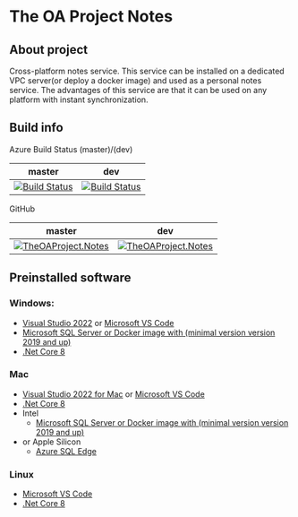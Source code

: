 # The OA Project Notes



## About project

Сross-platform notes service. This service can be installed on a dedicated VPC server(or deploy a docker image) and used as a personal notes service. The advantages of this service are that it can be used on any platform with instant synchronization.

## Build info
Azure Build Status (master)/(dev)

| master   |  dev   |
|----------|-------------|
| [![Build Status](https://dev.azure.com/o2bionics-products/TheOAProject/_apis/build/status%2FTheOAProject.Notes?branchName=master)](https://dev.azure.com/o2bionics-products/TheOAProject/_build/latest?definitionId=65&branchName=master) | [![Build Status](https://dev.azure.com/o2bionics-products/TheOAProject/_apis/build/status%2FTheOAProject.Notes?branchName=dev)](https://dev.azure.com/o2bionics-products/TheOAProject/_build/latest?definitionId=65&branchName=dev) |

GitHub

| master   |  dev   |
|----------|-------------|
| [![TheOAProject.Notes](https://github.com/TheOAProject/TheOAProject.Notes/actions/workflows/github-ci.yml/badge.svg?branch=master)](https://github.com/TheOAProject/TheOAProject.Notes/actions/workflows/github-ci.yml) | [![TheOAProject.Notes](https://github.com/TheOAProject/TheOAProject.Notes/actions/workflows/github-ci.yml/badge.svg?branch=dev)](https://github.com/TheOAProject/TheOAProject.Notes/actions/workflows/github-ci.yml) |


## **Preinstalled software**
### Windows:
- [Visual Studio 2022](https://visualstudio.microsoft.com/downloads/) or [Microsoft VS Code](https://visualstudio.microsoft.com/downloads/)
- [Microsoft SQL Server or Docker image with (minimal version version 2019 and up)](https://www.microsoft.com/en-us/sql-server/sql-server-downloads) 
- [.Net Core 8](https://dotnet.microsoft.com/en-us/download/dotnet/8.0)

### Mac
- [Visual Studio 2022 for Mac](https://visualstudio.microsoft.com/thank-you-downloading-visual-studio-mac/?sku=communitymac&rel=17) or [Microsoft VS Code](https://visualstudio.microsoft.com/downloads/)
- [.Net Core 8](https://dotnet.microsoft.com/en-us/download/dotnet/8.0)
- Intel
    - [Microsoft SQL Server or Docker image with (minimal version version 2019 and up)](https://www.microsoft.com/en-us/sql-server/sql-server-downloads) 
- or Apple Silicon
    - [Azure SQL Edge](https://learn.microsoft.com/en-us/azure/azure-sql-edge/disconnected-deployment)

### Linux
- [Microsoft VS Code](https://visualstudio.microsoft.com/downloads/)
- [.Net Core 8](https://dotnet.microsoft.com/en-us/download/dotnet/8.0)
